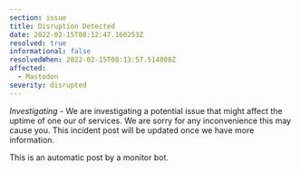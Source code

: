 ```yaml
---
section: issue
title: Disruption Detected
date: 2022-02-15T08:12:47.160253Z
resolved: true
informational: false
resolvedWhen: 2022-02-15T08:13:57.514808Z
affected:
  - Mastodon
severity: disrupted
---
```

*Investigating* - We are investigating a potential issue that might affect the uptime of one our of services. We are sorry for any inconvenience this may cause you. This incident post will be updated once we have more information.

This is an automatic post by a monitor bot.
        